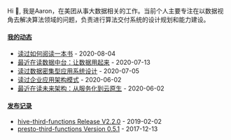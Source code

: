 Hi 👋, 我是Aaron，在美团从事大数据相关的工作。当前个人主要专注在以数据视角去解决算法领域的问题，负责进行算法交付系统的设计规划和能力建设。

<!--
**aaronshan/aaronshan** is a ✨ _special_ ✨ repository because its `README.md` (this file) appears on your GitHub profile.

Here are some ideas to get you started:

- 🔭 I’m currently working on ...
- 🌱 I’m currently learning ...
- 👯 I’m looking to collaborate on ...
- 🤔 I’m looking for help with ...
- 💬 Ask me about ...
- 📫 How to reach me: ...
- 😄 Pronouns: ...
- ⚡ Fun fact: ...
-->

#### <a href="https://www.douban.com/people/three_333/" target="_blank">我的动态</a>
<!-- douban starts -->
* <a href='https://book.douban.com/subject/1013208/' target='_blank'>读过如何阅读一本书</a> - 2020-08-04
* <a href='https://book.douban.com/subject/34907496/' target='_blank'>最近在读数据中台：让数据用起来</a> - 2020-07-13
* <a href='https://book.douban.com/subject/30329536/' target='_blank'>读过数据密集型应用系统设计</a> - 2020-07-05
* <a href='https://book.douban.com/subject/4826290/' target='_blank'>读过企业应用架构模式</a> - 2020-06-02
* <a href='https://book.douban.com/subject/30477839/' target='_blank'>最近在读未来架构：从服务化到云原生</a> - 2020-06-02
<!-- douban ends -->

#### <a href="https://github.com/aaronshan/aaronshan/blob/main/releases.md" target="_blank">发布记录</a>
<!-- recent_releases starts -->
* <a href='https://github.com/aaronshan/hive-third-functions/releases/tag/2.2.0' target='_blank'>hive-third-functions Release V2.2.0</a> - 2019-02-02
* <a href='https://github.com/aaronshan/presto-third-functions/releases/tag/0.5.1' target='_blank'>presto-third-functions Version 0.5.1</a> - 2017-12-13
<!-- recent_releases ends -->
